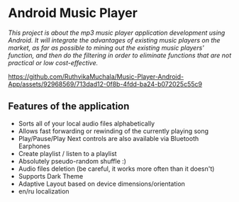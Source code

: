# Android Music Player 

*This project is about the mp3 music player application development using
Android. It will integrate the advantages of existing music players on the market, as far as possible to mining
out the existing music players' function, and then do the filtering in order to eliminate functions that are not practical or low cost-effective.*

https://github.com/RuthvikaMuchala/Music-Player-Android-App/assets/92968569/713dad12-0f8b-4fdd-ba24-b072025c55c9

## Features of the application
* Sorts all of your local audio files alphabetically
* Allows fast forwarding or rewinding of the currently playing song
* Play/Pause/Play Next controls are also available via Bluetooth Earphones 
* Create playlist / listen to a playlist
* Absolutely pseudo-random shuffle :)
* Audio files deletion (be careful, it works more often than it doesn't)
* Supports Dark Theme
* Adaptive Layout based on device dimensions/orientation
* en/ru localization

